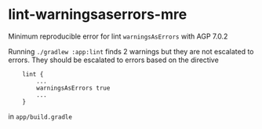 # lint-warningsaserrors-mre
Minimum reproducible error for lint `warningsAsErrors` with AGP 7.0.2

Running `./gradlew :app:lint` finds 2 warnings but they are not escalated to errors.
They should be escalated to errors based on the directive 
```
    lint {
        ...
        warningsAsErrors true
        ...
    }
```
in `app/build.gradle`
